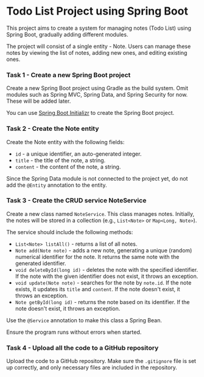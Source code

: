# Todo List Project using Spring Boot

This project aims to create a system for managing notes (Todo List) using Spring Boot, gradually adding different 
modules.

The project will consist of a single entity - Note. Users can manage these notes by viewing the list of notes, adding 
new ones, and editing existing ones.

### Task 1 - Create a new Spring Boot project

Create a new Spring Boot project using Gradle as the build system. Omit modules such as Spring MVC, Spring Data, and 
Spring Security for now. These will be added later.

You can use [Spring Boot Initializr](https://start.spring.io/) to create the Spring Boot project.

### Task 2 - Create the Note entity

Create the Note entity with the following fields:

- `id` - a unique identifier, an auto-generated integer.
- `title` - the title of the note, a string.
- `content` - the content of the note, a string.

Since the Spring Data module is not connected to the project yet, do not add the `@Entity` annotation to the entity.

### Task 3 - Create the CRUD service NoteService

Create a new class named `NoteService`. This class manages notes. Initially, the notes will be stored in a collection 
(e.g., `List<Note>` or `Map<Long, Note>`).

The service should include the following methods:

- `List<Note> listAll()` - returns a list of all notes.
- `Note add(Note note)` - adds a new note, generating a unique (random) numerical identifier for the note. It returns 
the same note with the generated identifier.
- `void deleteById(long id)` - deletes the note with the specified identifier. If the note with the given identifier 
does not exist, it throws an exception.
- `void update(Note note)` - searches for the note by `note.id`. If the note exists, it updates its `title` and 
`content`. If the note doesn't exist, it throws an exception.
- `Note getById(long id)` - returns the note based on its identifier. If the note doesn't exist, it throws an exception.

Use the `@Service` annotation to make this class a Spring Bean.

Ensure the program runs without errors when started.

### Task 4 - Upload all the code to a GitHub repository

Upload the code to a GitHub repository. Make sure the `.gitignore` file is set up correctly, and only necessary files 
are included in the repository.
